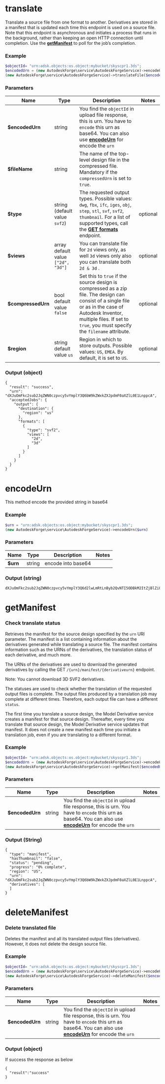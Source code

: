 # **translate**

Translate a source file from one format to another. Derivatives are stored in a manifest that is updated each time this endpoint is used on a source file. Note that this endpoint is asynchronous and initiates a process that runs in the background, rather than keeping an open HTTP connection until completion. Use the [**getManifest**](#getmanifest) to poll for the job’s completion.


### Example
```php
$objectId= "urn:adsk.objects:os.object:mybucket/skyscpr1.3ds";
$encodedUrn = (new AutodeskForge\service\AutodeskForgeService)->encodeUrn($objectId)
(new AutodeskForge\service\AutodeskForgeService)->translateFile($encodedUrn, $fileName, $type = 'svf2', $views = ["2d", "3d"], $compressedUrn = false, $region = 'us')

```

### Parameters
| Name               | Type                                    | Description                                                                                                                                                                                                                                                                                     | Notes    |
|--------------------|-----------------------------------------|-------------------------------------------------------------------------------------------------------------------------------------------------------------------------------------------------------------------------------------------------------------------------------------------------|----------|
| **$encodedUrn**    | string                                  | You find the `objectId` in upload file response, this is urn. You have to `encode` this urn as base64. You can also use [**encodeUrn**](#encodeUrn) for encode the `urn`                                                                                                                        |          |
| **$fileName**      | string                                  | The name of the top-level design file in the compressed file. Mandatory if the `compressedUrn` is set to `true`.                                                                                                                                                                                |          |
| **$type**          | string <br/>(default value `svf2`)      | The requested output types. Possible values: `dwg`, `fbx`, `ifc`, `iges`, `obj`, `step`, `stl`, `svf`, `svf2`, `thumbnail`. For a list of supported types, call the [**GET formats**](https://aps.autodesk.com/en/docs/model-derivative/v2/reference/http/informational/formats-GET/) endpoint. | optional |
| **$views**         | array<br/> default value `["2d", "3d"]` | You can translate file for `2d` views only, as well `3d` views only also you can translate both `2d & 3d` .                                                                                                                                                                                     | optional |
| **$compressedUrn** | bool<br/> default value `false`         | Set this to `true` if the source design is compressed as a zip file. The design can consist of a single file or as in the case of Autodesk Inventor, multiple files. If set to `true`, you must specify the `filename` attribute.                                                               | optional |
| **$region**        | string <br/> default value `us`         | Region in which to store outputs. Possible values: `US`, `EMEA`. By default, it is set to `US`.                                                                                                                                                                                                 | optional |

### Output (object)

```
{
  "result": "success",
  "urn": "dXJuOmFkc2sub2JqZWN0czpvcy5vYmplY3Q6bW9kZWxkZXJpdmF0aXZlL0E1LnppcA",
  "acceptedJobs": {
    "output": {
      "destination": {
        "region": "us"
      },
      "formats": [
        {
          "type": "svf2",
          "views": [
            "2d",
            "3d"
          ]
        }
      ]
    }
  }
}
```


# **encodeUrn**
This method encode the provided string in base64 


### Example
```php
$urn = "urn:adsk.objects:os.object:mybucket/skyscpr1.3ds";
(new AutodeskForge\service\AutodeskForgeService)->encodeUrn($urn)

```

### Parameters
| Name     | Type   | Description        | Notes |
|----------|--------|--------------------|-------|
| **$urn** | string | encode into base64 |       |


### Output (string)

```
dXJuOmFkc2sub2JqZWN0czpvcy5vYmplY3Q6d2lwLmRtLnByb2QvNTI5ODBkM2ItZjBlZi00ZGU1LTkwMmQtNjZkNDU2OTViNGVmLnJ2dA
```

# **getManifest**
### Check translate status
Retrieves the manifest for the source design specified by the `urn` URI parameter. The manifest is a list containing information about the derivatives generated while translating a source file. The manifest contains information such as the URNs of the derivatives, the translation status of each derivative, and much more.

The URNs of the derivatives are used to download the generated derivatives by calling the GET ``/{urn}/manifest/{derivativeurn}`` endpoint.

Note: You cannot download 3D SVF2 derivatives.

The statuses are used to check whether the translation of the requested output files is complete. The output files produced by a translation job may complete at different times. Therefore, each output file can have a different `status`.

The first time you translate a source design, the Model Derivative service creates a manifest for that source design. Thereafter, every time you translate that source design, the Model Derivative service updates that manifest. It does not create a new manifest each time you initiate a translation job, even if you are translating to a different format.


### Example
```php
$objectId= "urn:adsk.objects:os.object:mybucket/skyscpr1.3ds";
$encodedUrn = (new AutodeskForge\service\AutodeskForgeService)->encodeUrn($objectId)
(new AutodeskForge\service\AutodeskForgeService)->getManifest($encodedUrn)

```

### Parameters

 | Name            | Type   | Description                                                                                                                                                              | Notes |
|-----------------|--------|--------------------------------------------------------------------------------------------------------------------------------------------------------------------------|-------|
| **$encodedUrn** | string | You find the `objectId` in upload file response, this is urn. You have to `encode` this urn as base64. You can also use [**encodeUrn**](#encodeUrn) for encode the `urn` |       |

### Output (String)

```
{
  "type": "manifest",
  "hasThumbnail": "false",
  "status": "pending",
  "progress": "0% complete",
  "region": "US",
  "urn": "dXJuOmFkc2sub2JqZWN0czpvcy5vYmplY3Q6bW9kZWxkZXJpdmF0aXZlL0E1LnppcA",
  "derivatives": [
  ]
}
```

# **deleteManifest**
### Delete translated file

Deletes the manifest and all its translated output files (derivatives). However, it does not delete the design source file.

### Example
```php
$objectId= "urn:adsk.objects:os.object:mybucket/skyscpr1.3ds";
$encodedUrn = (new AutodeskForge\service\AutodeskForgeService)->encodeUrn($objectId)
(new AutodeskForge\service\AutodeskForgeService)->deleteManifest($encodedUrn)

```

### Parameters

| Name            | Type   | Description                                                                                                                                                              | Notes |
|-----------------|--------|--------------------------------------------------------------------------------------------------------------------------------------------------------------------------|-------|
| **$encodedUrn** | string | You find the `objectId` in upload file response, this is urn. You have to `encode` this urn as base64. You can also use [**encodeUrn**](#encodeUrn) for encode the `urn` |       |

### Output (object)
If success the response as below
```
{
  "result":"success"
}
```
